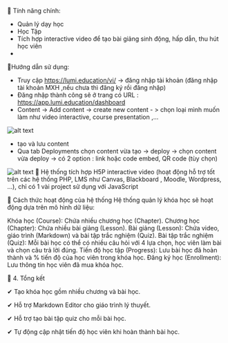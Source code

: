 📌 Tính năng chính: 
- Quản lý dạy học
- Học Tập 
- Tích hợp interactive video để tạo bài giảng sinh động, hấp dẫn, thu hút học viên
-  

📌Hướng dẫn sử dụng:
 - Truy cập https://lumi.education/vi/ -> đăng nhập tài khoản (đăng nhập tài khoản MXH ,nếu chưa thì đăng ký rồi đăng nhập)
 - Đăng nhập thành công sẽ ở trang có URL : https://app.lumi.education/dashboard
 - Content -> Add content -> create new content - > chọn loại mình muốn làm như video interactive, course presentation ,...

![alt text](image.png)
 - tạo và lưu content 
 - Qua tab Deployments chọn content vừa tạo -> deploy -> chọn content vừa deploy -> có 2 option : link hoặc code embed, QR code (tùy chọn)

![alt text](image-1.png)
📌 Hệ thống tích hợp H5P interactive video (hoạt động hỗ trợ tốt trên các hệ thống PHP, LMS như Canvas, Blackboard , Moodle, Wordpress, ...), chỉ có 1 vài project sử dụng với JavaScript

📌 Cách thức hoạt động của hệ thống
Hệ thống quản lý khóa học sẽ hoạt động dựa trên mô hình dữ liệu:

Khóa học (Course): Chứa nhiều chương học (Chapter).
Chương học (Chapter): Chứa nhiều bài giảng (Lesson).
Bài giảng (Lesson): Chứa video, giáo trình (Markdown) và bài tập trắc nghiệm (Quiz).
Bài tập trắc nghiệm (Quiz): Mỗi bài học có thể có nhiều câu hỏi với 4 lựa chọn, học viên làm bài và chọn câu trả lời đúng.
Tiến độ học tập (Progress): Lưu bài học đã hoàn thành và % tiến độ của học viên trong khóa học.
Đăng ký học (Enrollment): Lưu thông tin học viên đã mua khóa học.


📌 4. Tổng kết

✔ Tạo khóa học gồm nhiều chương và bài học.

✔ Hỗ trợ Markdown Editor cho giáo trình lý thuyết.

✔ Hỗ trợ tạo bài tập quiz cho mỗi bài học.

✔ Tự động cập nhật tiến độ học viên khi hoàn thành bài học.